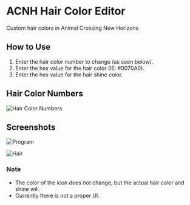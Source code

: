 # ACNH Hair Color Editor

Custom hair colors in Animal Crossing New Horizons

## How to Use
1. Enter the hair color number to change (as seen below).
2. Enter the hex value for the hair color (IE: #0070A0).
3. Enter the hex value for the hair shine color.
## Hair Color Numbers

![Hair Color Numbers](https://cdn.discordapp.com/attachments/690636519362265198/726151044245094430/screenshot.png)


## Screenshots

![Program](https://i.gyazo.com/765ea39e0e26a1696253249690133c8c.png)

![Hair](https://i.gyazo.com/5e4e81c33edf413b8789444bd54bd0a3.png)

### Note
- The color of the icon does not change, but the actual hair color and shine will.
- Currently there is not a proper UI.
